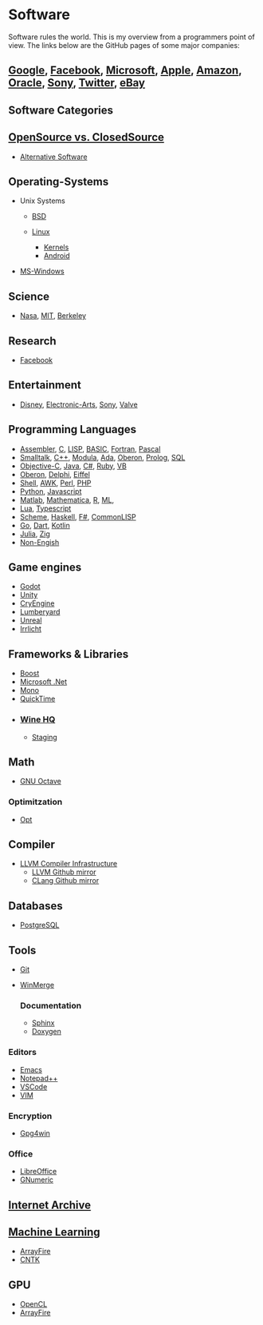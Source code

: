 # Software

Software rules the world. This is my overview from a programmers point of view. The links below are the GitHub pages of some major companies:

## [Google](https://github.com/google), [Facebook](https://github.com/facebook), [Microsoft](https://github.com/microsoft), [Apple](https://github.com/apple), [Amazon](https://github.com/amzn), [Oracle](https://github.com/oracle), [Sony](https://github.com/sony), [Twitter](https://github.com/twitter), [eBay](https://github.com/ebay)

## Software Categories
## [OpenSource vs. ClosedSource](https://en.wikipedia.org/wiki/Comparison_of_open-source_and_closed-source_software)

- [Alternative Software](https://alternativeto.net)

## Operating-Systems

- Unix Systems

    - [BSD](https://www.bsd.org)
    - [Linux](https://www.linux.com)

      - [Kernels](https://www.kernel.org)
      - [Android](https://www.android.com)


- [MS-Windows](https://www.microsoft.com/en-us/windows)

## Science
- [Nasa](https://github.com/nasa), [MIT](https://news.mit.edu/topic/software), [Berkeley](https://software.berkeley.edu)


## Research
- [Facebook](https://github.com/facebookresearch)
## Entertainment
- [Disney](https://github.com/disney), [Electronic-Arts](https://github.com/electronicarts), [Sony](https://github.com/sony), [Valve](https://github.com/ValveSoftware)

## Programming Languages
- [Assembler](https://en.wikipedia.org/wiki/Assembly_language), [C](https://www.cprogramming.com), [LISP](https://en.wikipedia.org/wiki/Lisp_(programming_language)), [BASIC](https://en.wikipedia.org/wiki/BASIC), [Fortran](https://www.fortran.com), [Pascal](https://en.wikipedia.org/wiki/Pascal_(programming_language))
- [Smalltalk](https://en.wikipedia.org/wiki/Smalltalk), [C++](https://www.cprogramming.com), [Modula](https://en.wikipedia.org/wiki/Modula-3), [Ada](https://en.wikipedia.org/wiki/Ada_(programming_language)), [Oberon](http://www.projectoberon.com/), [Prolog](http://www.learnprolognow.org), [SQL](https://en.wikipedia.org/wiki/SQL)
- [Objective-C](https://developer.apple.com/library/archive/documentation/Cocoa/Conceptual/ProgrammingWithObjectiveC/Introduction/Introduction.html), [Java](https://www.java.com), [C#](https://docs.microsoft.com/en-us/dotnet/csharp/), [Ruby](https://www.ruby-lang.org/en/), [VB](https://docs.microsoft.com/en-us/dotnet/visual-basic)
- [Oberon](http://www.projectoberon.com), [Delphi](https://www.embarcadero.com/products/delphi), [Eiffel](https://www.eiffel.com)
- [Shell](https://en.wikipedia.org/wiki/Shell_script), [AWK](https://en.wikipedia.org/wiki/AWK_(programming_language)), [Perl](https://www.perl.org), [PHP](https://www.php.net)
- [Python](https://www.python.org), [Javascript](https://developer.mozilla.org/en-US/docs/Web/JavaScript)
- [Matlab](https://www.mathworks.com/products/matlab.html), [Mathematica](https://www.wolfram.com/language/index.en.html?footer=lang), [R](https://www.r-project.org), [ML](https://en.wikipedia.org/wiki/ML_(programming_language)), 
- [Lua](https://www.lua.org), [Typescript](http://www.typescriptlang.org)
- [Scheme](https://schemers.org), [Haskell](https://www.haskell.org), [F#](https://docs.microsoft.com/en-us/dotnet/fsharp), [CommonLISP](https://common-lisp.net)
- [Go](https://golang.org), [Dart](https://dart.dev), [Kotlin](https://kotlinlang.org)
- [Julia](https://julialang.org), [Zig](https://ziglang.org)
- [Non-Engish](https://en.wikipedia.org/wiki/Non-English-based_programming_languages)

## Game engines
- [Godot](https://github.com/godotengine/godot)
- [Unity](https://github.com/Unity-Technologies/UnityCsReference)
- [CryEngine](https://github.com/CRYTEK/CRYENGINE)
- [Lumberyard](https://github.com/aws/lumberyard)
- [Unreal](https://docs.unrealengine.com/en-US/GettingStarted/DownloadingUnrealEngine/index.html)
- [Irrlicht](http://irrlicht.sourceforge.net)

## Frameworks & Libraries

- [Boost](https://www.boost.org)
- [Microsoft .Net](https://referencesource.microsoft.com)
- [Mono](https://www.mono-project.com)
- [QuickTime](https://github.com/qt)
- ### [Wine HQ](https://www.winehq.org)
  - [Staging](https://github.com/wine-staging/wine-staging)
## Math
- [GNU Octave](https://www.gnu.org/software/octave/)

### Optimitzation
- [Opt](http://optlang.org)

## Compiler

- [LLVM Compiler Infrastructure](http://llvm.org)
  - [LLVM Github mirror](https://github.com/llvm-mirror/llvm)
  - [CLang Github mirror](https://github.com/llvm-mirror/clang)

## Databases
- [PostgreSQL](https://www.postgresql.org)
## Tools

- [Git](https://github.com/git/git)
- [WinMerge](https://github.com/WinMerge/winmerge-v2)

  ### Documentation
  - [Sphinx](http://www.sphinx-doc.org/en/master/)
  - [Doxygen](http://www.doxygen.nl)

### Editors
- [Emacs](http://zklhp.github.io/emacs-w64/)
- [Notepad++](https://github.com/notepad-plus-plus)
- [VSCode](https://github.com/microsoft/vscode)
- [VIM](https://www.vim.org)

### Encryption
- [Gpg4win](https://gpg4win.org)

### Office
- [LibreOffice](https://www.libreoffice.org)
- [GNumeric](http://www.gnumeric.org)

## [Internet Archive](archive.org)

## [Machine Learning](https://en.wikipedia.org/wiki/Machine_learning)

- [ArrayFire](https://github.com/arrayfire/arrayfire-ml.git)
- [CNTK](https://github.com/microsoft/CNTK.git)

## GPU
- [OpenCL](https://www.khronos.org/opencl/)
- [ArrayFire](https://github.com/arrayfire/arrayfire.git)
